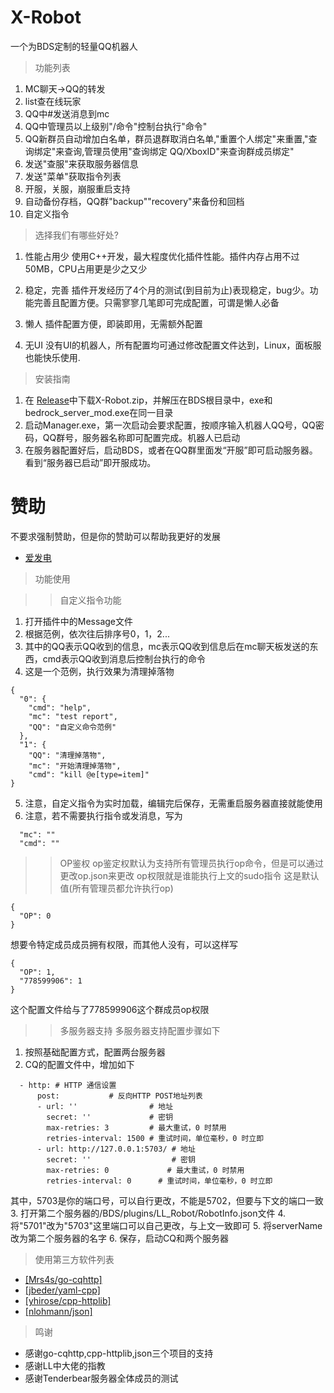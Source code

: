# X-Robot
一个为BDS定制的轻量QQ机器人

>功能列表

1. MC聊天->QQ的转发
2. list查在线玩家
3. QQ中#发送消息到mc
4. QQ中管理员以上级别"/命令"控制台执行"命令"
5. QQ新群员自动增加白名单，群员退群取消白名单,"重置个人绑定"来重置,"查询绑定"来查询,管理员使用"查询绑定 QQ/XboxID"来查询群成员绑定"
6. 发送"查服"来获取服务器信息
7. 发送"菜单"获取指令列表
8. 开服，关服，崩服重启支持
9. 自动备份存档，QQ群"backup""recovery"来备份和回档
10. 自定义指令

>选择我们有哪些好处?

1. 性能占用少
   使用C++开发，最大程度优化插件性能。插件内存占用不过50MB，CPU占用更是少之又少

2. 稳定，完善
   插件开发经历了4个月的测试(到目前为止)表现稳定，bug少。功能完善且配置方便。只需寥寥几笔即可完成配置，可谓是懒人必备

3. 懒人
   插件配置方便，即装即用，无需额外配置

4. 无UI
   没有UI的机器人，所有配置均可通过修改配置文件达到，Linux，面板服也能快乐使用.

>安装指南


1. 在 [Release](https://github.com/XingShuyu/X-Robot/releases)中下载X-Robot.zip，并解压在BDS根目录中，exe和bedrock_server_mod.exe在同一目录
2. 启动Manager.exe，第一次启动会要求配置，按顺序输入机器人QQ号，QQ密码，QQ群号，服务器名称即可配置完成。机器人已启动
3. 在服务器配置好后，启动BDS，或者在QQ群里面发“开服”即可启动服务器。看到“服务器已启动”即开服成功。

# 赞助
不要求强制赞助，但是你的赞助可以帮助我更好的发展
* [爱发电](https://afdian.net/@X-Robot)

>功能使用

>>自定义指令功能
1. 打开插件中的Message文件
2. 根据范例，依次往后排序号0，1，2...
3. 其中的QQ表示QQ收到的信息，mc表示QQ收到信息后在mc聊天板发送的东西，cmd表示QQ收到消息后控制台执行的命令
4. 这是一个范例，执行效果为清理掉落物
```
{
  "0": {
    "cmd": "help",
    "mc": "test report",
    "QQ": "自定义命令范例"
  },
  "1": {
    "QQ": "清理掉落物",
    "mc": "开始清理掉落物",
    "cmd": "kill @e[type=item]"
}
```
5. 注意，自定义指令为实时加载，编辑完后保存，无需重启服务器直接就能使用
6. 注意，若不需要执行指令或发消息，写为
```
  "mc": ""
  "cmd": ""
```

>>OP鉴权
op鉴定权默认为支持所有管理员执行op命令，但是可以通过更改op.json来更改
op权限就是谁能执行上文的sudo指令
这是默认值(所有管理员都允许执行op)
```
{
  "OP": 0
}
```

想要令特定成员成员拥有权限，而其他人没有，可以这样写
```
{
  "OP": 1,
  "778599906": 1
}
```
这个配置文件给与了778599906这个群成员op权限
>>多服务器支持
多服务器支持配置步骤如下
1. 按照基础配置方式，配置两台服务器
2. CQ的配置文件中，增加如下
```
  - http: # HTTP 通信设置
      post:           # 反向HTTP POST地址列表
      - url: ''                # 地址
        secret: ''             # 密钥
        max-retries: 3         # 最大重试，0 时禁用
        retries-interval: 1500 # 重试时间，单位毫秒，0 时立即
      - url: http://127.0.0.1:5703/ # 地址
        secret: ''                  # 密钥
        max-retries: 0             # 最大重试，0 时禁用
        retries-interval: 0      # 重试时间，单位毫秒，0 时立即
```
其中，5703是你的端口号，可以自行更改，不能是5702，但要与下文的端口一致
3. 打开第二个服务器的/BDS/plugins/LL_Robot/RobotInfo.json文件
4. 将"5701"改为"5703"这里端口可以自己更改，与上文一致即可
5. 将serverName改为第二个服务器的名字
6. 保存，启动CQ和两个服务器

>使用第三方软件列表

* [[Mrs4s/go-cqhttp]](https://github.com/Mrs4s/go-cqhttp)
* [[jbeder/yaml-cpp]](https://github.com/jbeder/yaml-cpp)
* [[yhirose/cpp-httplib]](https://github.com/yhirose/cpp-httplib)
* [[nlohmann/json]](https://github.com/nlohmann/json)

>鸣谢

* 感谢go-cqhttp,cpp-httplib,json三个项目的支持
* 感谢LL中大佬的指教
* 感谢Tenderbear服务器全体成员的测试
